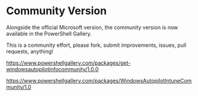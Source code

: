 # Community Version

Alongside the official Microsoft version, the community version is now available in the PowerShell Gallery.

This is a community effort, please fork, submit improvements, issues, pull requests, anything!

https://www.powershellgallery.com/packages/get-windowsautopilotinfocommunity/1.0.0

https://www.powershellgallery.com/packages/WindowsAutopilotIntuneCommunity/1.0



